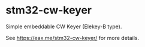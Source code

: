 # stm32-cw-keyer
Simple embeddable CW Keyer (Elekey-B type).

See https://eax.me/stm32-cw-keyer/ for more details.

